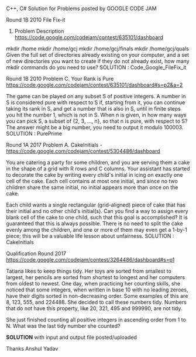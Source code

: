 C++, C# Solution for Problems posted by GOOGLE CODE JAM

Round 1B 2010
File Fix-it
1. Problem Description
https://code.google.com/codejam/contest/635101/dashboard

mkdir /home
mkdir /home/gcj
mkdir /home/gcj/finals
mkdir /home/gcj/quals
Given the full set of directories already existing on your computer, and a set of new directories you want to create if they do not already exist, how many mkdir commands do you need to use?
SOLUTION : Code_Google_FileFix_it

Round 1B 2010
Problem C. Your Rank is Pure
https://code.google.com/codejam/contest/635101/dashboard#s=p2&a=2

The game can be played on any subset S of positive integers. A number in S is considered pure with respect to S if, starting from it, you can continue taking its rank in S, and get a number that is also in S, until in finite steps you hit the number 1, which is not in S.
When n is given, in how many ways you can pick S, a subset of {2, 3, ..., n}, so that n is pure, with respect to S? The answer might be a big number, you need to output it modulo 100003.
SOLUTION : PurePrime

Round 1A 2017
Problem A. CakeInitials - 
https://code.google.com/codejam/contest/5304486/dashboard

You are catering a party for some children, and you are serving them a cake in the shape of a grid with R rows and C columns. Your assistant has started to decorate the cake by writing every child's initial in icing on exactly one cell of the cake. Each cell contains at most one initial, and since no two children share the same initial, no initial appears more than once on the cake.

Each child wants a single rectangular (grid-aligned) piece of cake that has their initial and no other child's initial(s). Can you find a way to assign every blank cell of the cake to one child, such that this goal is accomplished? It is guaranteed that this is always possible. There is no need to split the cake evenly among the children, and one or more of them may even get a 1-by-1 piece; this will be a valuable life lesson about unfairness.
SOLUTION : CakeInitials


Qualification Round 2017
https://code.google.com/codejam/contest/3264486/dashboard#s=p1

Tatiana likes to keep things tidy. Her toys are sorted from smallest to largest, her pencils are sorted from shortest to longest and her computers from oldest to newest. One day, when practicing her counting skills, she noticed that some integers, when written in base 10 with no leading zeroes, have their digits sorted in non-decreasing order. Some examples of this are 8, 123, 555, and 224488. She decided to call these numbers tidy. Numbers that do not have this property, like 20, 321, 495 and 999990, are not tidy.

She just finished counting all positive integers in ascending order from 1 to N. What was the last tidy number she counted?


****SOLUTION**** with input and output file posted/uploaded

Thanks
Anshul Yadav
